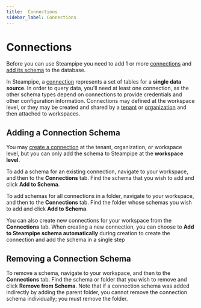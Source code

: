 ```yaml
---
title:  Connections
sidebar_label: Connections
---
```


# Connections

Before you can use Steampipe you need to add 1 or more [connections](/pipes/docs/workspaces/connections) and [add its schema](#adding-a-connection-schema) to the database.  

In Steampipe, a [connection](https://steampipe.io/docs/managing/connections) represents a set of tables for a **single data source**.  In order to query data, you'll need at least one connection, as the other schema types depend on connections to provide credentials and other configuration information. Connections may defined at the workspace level, or they may be created and shared by a [tenant](/pipes/docs/tenants/connections) or [organization](/pipes/docs/org-connections) and then attached to workspaces.



## Adding a Connection Schema
You may [create a connection](/pipes/docs/workspaces/connections) at the tenant, organization, or workspace level, but you can only add the schema to Steampipe at the **workspace level**.  

To add a schema for an existing connection, navigate to your workspace, and then to the **Connections** tab.  Find the schema that you wish to add and click **Add to Schema**.

To add schemas for all connections in a folder, navigate to your workspace, and then to the **Connections** tab.  Find the folder whose schemas you wish to add and click **Add to Schema**.

You can also create new connections for your workspace from the **Connections** tab.  When creating a new connection, you can choose to  **Add to Steampipe schema automatically** during creation to create the connection and add the schema in a single step


## Removing a Connection Schema

To remove a schema, navigate to your workspace, and then to the **Connections** tab.  Find the schema or folder that you wish to remove and click **Remove from Schema**.  Note that if a connection schema was added indirectly by adding the parent folder, you cannot remove the connection schema individually; you must remove the folder.


<!--


There are 3 types of schemas in Turbot Pipes.

A [Connection](connections) represents a set of tables for a **single data source**.  In order to query data, you'll need at least one connection, as the other connection types depend on connections to provide credentials and other configuration information. Connections may defined at the workspace level, or they may be created on a [tenant](/pipes/docs/tenants/connections) or [organization](/pipes/docs/org-connections) and then [attached to workspaces](/pipes/docs/connections#adding-schemas) - they can be shared by multiple workspaces within the account or organization. 

An [Aggregator](aggregators) allows you to query data from **multiple connections** as if they are a single connection. For example, using aggregators, you can query multiple AWS accounts from a single table.  Unlike connections, aggregators cannot be defined at the tenant or organization level or shared across workspaces - they can only be created at the workspace level.

A [Datatank](datatank) provides a mechanism to proactively query connections on a schedule and **store the results**. You can then query the stored results instead of the 'live' schemas, resulting in reduced query latency (at the expense of data currency). Datatank is a paid Turbot Pipes feature and is not available in the free Developer plan.  Like aggregators, datatanks cannot be defined at the tenant or organization level or shared across workspaces - they can only be created at the workspace level.


-->